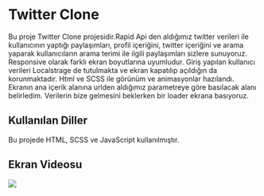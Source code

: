 <h1>Twitter Clone</h1>

Bu proje Twitter Clone projesidir.Rapid Api den aldığımız twitter verileri ile kullanıcının yaptığı paylaşımları, profil içeriğini, twitter içeriğini ve arama yaparak kullanıcıların arama terimi ile ilgili paylaşımları sizlere sunuyoruz. Responsive olarak farklı ekran boyutlarına uyumludur. Giriş yapılan kullanıcı verileri Localstrage de tutulmakta ve ekran kapatılıp açıldığın da korunmaktadır. Html ve SCSS ile görünüm ve animasyonlar hazılandı. Ekranın ana içerik alanına urlden aldığımız parametreye göre basılacak alanı belirledim. Verilerin bize gelmesini beklerken bir loader ekrana basıyoruz.

<h2>Kullanılan Diller</h2>

Bu projede HTML, SCSS ve JavaScript kullanılmıştır.

<h2>Ekran Videosu</h2>

![](twitter-clone.gif)
